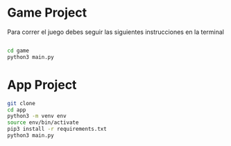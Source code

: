# Game Project

Para correr el juego debes seguir las siguientes instrucciones en la terminal

```sh

cd game
python3 main.py

```

# App Project

```sh
git clone
cd app
python3 -m venv env
source env/bin/activate
pip3 install -r requirements.txt
python3 main.py
```